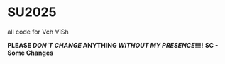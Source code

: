 # SU2025
all code for Vch VISh

**PLEASE _DON'T CHANGE_ ANYTHING _WITHOUT MY PRESENCE_!!!!**
**SC - Some Changes**

